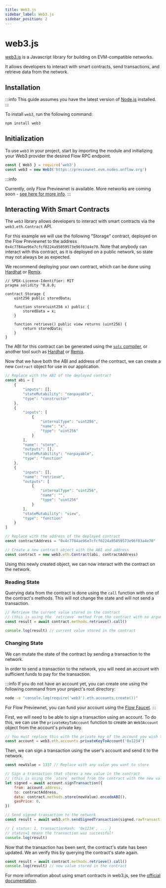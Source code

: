 ```yaml
---
title: Web3.js
sidebar_label: Web3.js
sidebar_position: 2
---
```


# web3.js

[web3.js](https://web3js.org/) is a Javascript library for building on EVM-compatible networks.

It allows developers to interact with smart contracts, send transactions, and retrieve data from the network.


## Installation

:::info
This guide assumes you have the latest version of [Node.js](https://nodejs.org/en) installed.
:::

To install `web3`, run the following command:

```sh
npm install web3
```

## Initialization

To use `web3` in your project, start by importing the module and initializing your Web3 provider the desired Flow RPC endpoint.

```js
const { Web3 } = require('web3')
const web3 = new Web3('https://previewnet.evm.nodes.onflow.org')
```

:::info

Currently, only Flow Previewnet is available.  More networks are coming soon - [see here for more info](../../build/networks.md).
:::

## Interacting With Smart Contracts

The `web3` library allows developers to interact with smart contracts via the `web3.eth.Contract` API.

For this example we will use the following "Storage" contract, deployed on the Flow Previewnet to the address `0x4c7784ae96e7cfcf0224a95059573e96f03a4e70`.  Note that anybody can interact with this contract, as it is deployed on a public network, so state may not always be as expected.

We recommend deploying your own contract, which can be done using [Hardhat](../../build/guides/deploy-contract/using-hardhat.md) or [Remix](../../build/guides/deploy-contract/using-remix.md).

```solidity
// SPDX-License-Identifier: MIT
pragma solidity ^0.8.0;

contract Storage {
    uint256 public storedData;

    function store(uint256 x) public {
        storedData = x;
    }

    function retrieve() public view returns (uint256) {
        return storedData;
    }
}
```

The ABI for this contract can be generated using the [`solc` compiler](https://docs.soliditylang.org/en/latest/installing-solidity.html), or another tool such as [Hardhat](../../build/guides/deploy-contract/using-hardhat.md) or [Remix](../../build/guides/deploy-contract/using-remix.md).

Now that we have both the ABI and address of the contract, we can create a new `Contract` object for use in our application.

```js
// Replace with the ABI of the deployed contract
const abi = [
    {
        "inputs": [],
        "stateMutability": "nonpayable",
        "type": "constructor"
    },
    {
        "inputs": [
            {
                "internalType": "uint256",
                "name": "x",
                "type": "uint256"
            }
        ],
        "name": "store",
        "outputs": [],
        "stateMutability": "nonpayable",
        "type": "function"
    },
    {
        "inputs": [],
        "name": "retrieve",
        "outputs": [
            {
                "internalType": "uint256",
                "name": "",
                "type": "uint256"
            }
        ],
        "stateMutability": "view",
        "type": "function"
    }
]

// Replace with the address of the deployed contract
const contractAddress = "0x4c7784ae96e7cfcf0224a95059573e96f03a4e70"

// Create a new contract object with the ABI and address
const contract = new web3.eth.Contract(abi, contractAddress)
```

Using this newly created object, we can now interact with the contract on the network.

### Reading State

Querying data from the contract is done using the `call` function with one of the contract's methods.  This will not change the state and will not send a transaction.

```js
// Retrieve the current value stored in the contract
// (this is using the `retrieve` method from the contract with no arguments)
const result = await contract.methods.retrieve().call()

console.log(result) // current value stored in the contract
```

### Changing State

We can mutate the state of the contract by sending a transaction to the network.

In order to send a transaction to the network, you will need an account with sufficient funds to pay for the transaction.

:::info
If you do not have an account yet, you can create one using the following command from your project's root directory:

```sh
node -e "console.log(require('web3').eth.accounts.create())"
```

For Flow Previewnet, you can fund your account using the [Flow Faucet](https://previewnet-faucet.onflow.org/).
:::

First, we will need to be able to sign a transaction using an account.  To do this, we can use the `privateKeyToAccount` function to create an `Web3Account` object from the account's private key.

```js
// You must replace this with the private key of the account you wish to use
const account = web3.eth.accounts.privateKeyToAccount('0x1234')
```

Then, we can sign a transaction using the user's account and send it to the network.

```js
const newValue = 1337 // Replace with any value you want to store

// Sign a transaction that stores a new value in the contract
// (this is using the `store` method from the contract with the new value as an argument)
let signed = await account.signTransaction({
    from: account.address,
    to: contractAddress,
    data: contract.methods.store(newValue).encodeABI(),
    gasPrice: 0,
})

// Send signed transaction to the network
const result = await web3.eth.sendSignedTransaction(signed.rawTransaction)

// { status: 1, transactionHash: '0x1234', ... }
// status=1 means the transaction was successful!
console.log(result) 
```

Now that the transaction has been sent, the contract's state has been updated.  We an verify this by querying the contract's state again.

```js
const result = await contract.methods.retrieve().call()
console.log(result) // new value stored in the contract
```

For more information about using smart contracts in web3.js, see the [official documentation](https://docs.web3js.org/libdocs/Contract).